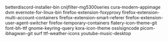 betterdiscord-installer-bin
cnijfilter-mg5300series
cura-modern-appimage
dvm
evernote-for-linux-bin
firefox-extension-foxyproxy
firefox-extension-multi-account-containers
firefox-extension-smart-referer
firefox-extension-user-agent-switcher
firefox-temporary-containers
flatery-icon-theme-git
font-bh-ttf
gnome-keyring-query
kora-icon-theme
osslsigncode
picom-ibhagwan-git
surf
ttf-weather-icons
youtube-music-desktop
